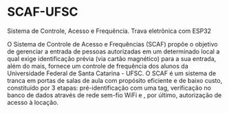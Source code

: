 # SCAF-UFSC
Sistema de Controle, Acesso e Frequência. Trava eletrônica com ESP32

O Sistema de Controle de Acesso e Frequências (SCAF) propõe o objetivo de
gerenciar a entrada de pessoas autorizadas em um determinado local a qual exige
identificação prévia (via cartão magnético) para a sua entrada, além do mais, fornece um
controle de frequência dos alunos da Universidade Federal de Santa Catarina - UFSC. O
SCAF é um sistema de tranca em portas de salas de aula com propósito eficiente e de
baixo custo, constituído por 3 etapas: pré-identificação com uma tag, verificação no banco
de dados através de rede sem-fio WiFi e , por último, autorização de acesso à locação.
